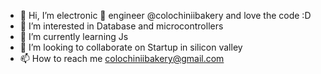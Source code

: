 - 👋 Hi, I’m electronic 🐊 engineer  @colochiniibakery and love the code :D
- 👀 I’m interested in Database and microcontrollers
- 🌱 I’m currently learning Js 
- 💞️ I’m looking to collaborate on Startup in silicon valley
- 📫 How to reach me colochiniibakery@gmail.com

